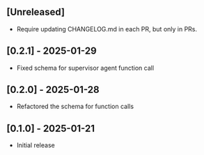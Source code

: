## [Unreleased]

- Require updating CHANGELOG.md in each PR, but only in PRs.

## [0.2.1] - 2025-01-29

- Fixed schema for supervisor agent function call

## [0.2.0] - 2025-01-28

- Refactored the schema for function calls

## [0.1.0] - 2025-01-21

- Initial release
